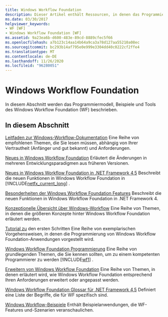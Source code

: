 ```yaml
---
title: Windows Workflow Foundation
description: Dieser Artikel enthält Ressourcen, in denen das Programmiermodell, die Beispiele und die Tools der Windows Workflow Foundation beschrieben werden.
ms.date: 03/30/2017
helpviewer_keywords:
- WF [WF]
- Windows Workflow Foundation [WF]
ms.assetid: 9a23ea6b-d600-483e-89cd-8889cfec5f66
ms.openlocfilehash: a7b123c14aa14b64a9ca3a78d127aa55210a08ec
ms.sourcegitcommit: bc293b14af795e0e999e3304dd40c0222cf2ffe4
ms.translationtype: MT
ms.contentlocale: de-DE
ms.lasthandoff: 11/26/2020
ms.locfileid: "96280051"
---
```

# <a name="windows-workflow-foundation"></a>Windows Workflow Foundation

In diesem Abschnitt werden das Programmiermodell, Beispiele und Tools des Windows Workflow Foundation (WF) beschrieben.

## <a name="in-this-section"></a>In diesem Abschnitt

 [Leitfaden zur Windows-Workflow-Dokumentation](guide-to-the-documentation.md) Eine Reihe von empfohlenen Themen, die Sie lesen müssen, abhängig von Ihrer Vertrautheit (Anfänger und gut bekannt) und Anforderungen.

 [Neues in Windows Workflow Foundation](whats-new.md) Erläutert die Änderungen in mehreren Entwicklungsparadigmen aus früheren Versionen.

 [Neues in Windows Workflow Foundation in .NET Framework 4,5](whats-new-in-wf-in-dotnet.md) Beschreibt die neuen Funktionen in Windows Workflow Foundation in [!INCLUDE[netfx_current_long](../../../includes/netfx-current-long-md.md)] .

 [Besonderheiten der Windows Workflow Foundation Features](feature-specifics.md) Beschreibt die neuen Funktionen in Windows Workflow Foundation in .NET Framework 4.

 [Konzeptionelle Übersicht über Windows-Workflow](conceptual-overview.md) Eine Reihe von Themen, in denen die größeren Konzepte hinter Windows Workflow Foundation erläutert werden.

 [Tutorial zu](getting-started-tutorial.md) den ersten Schritten Eine Reihe von exemplarischen Vorgehensweisen, in denen die Programmierung von Windows Workflow Foundation-Anwendungen vorgestellt wird.

 [Windows Workflow Foundation Programmierung](programming.md) Eine Reihe von grundlegenden Themen, die Sie kennen sollten, um zu einem kompetenten Programmierer zu werden [!INCLUDE[wf1](../../../includes/wf1-md.md)] .

 [Erweitern von Windows Workflow Foundation](extend.md) Eine Reihe von Themen, in denen erläutert wird, wie Windows Workflow Foundation entsprechend Ihren Anforderungen erweitert oder angepasst werden.

 [Windows Workflow Foundation Glossar für .NET Framework 4,5](glossary.md) Definiert eine Liste der Begriffe, die für WF spezifisch sind.

 [Windows Workflow-Beispiele](./samples/index.md) Enthält Beispielanwendungen, die WF-Features und-Szenarien veranschaulichen.
